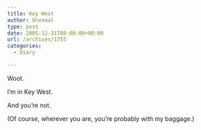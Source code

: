 ```yaml
---
title: Key West
author: Unxmaal
type: post
date: 2005-12-31T00:00:00+00:00
url: /archives/1755
categories:
  - Diary

---
```

Woot.

I&#8217;m in Key West.

And you&#8217;re not.

(Of course, wherever you are, you&#8217;re probably with my baggage.)